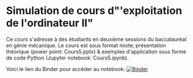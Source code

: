 # Simulation de cours d"'exploitation de l'ordinateur II"
Ce cours s'adresse à des étudiants en deuxième sessions du baccalauréat en génie mécanique.
Le cours est sous format mixte; présentation théorique (power point: Cours5.pptx) & exemples d'application sous forme de code Python (Jupyter notebook: Cours5.ipynb).

Voici le lien du Binder pour accéder au notebook: [![Binder](https://mybinder.org/badge_logo.svg)](https://mybinder.org/v2/gh/EveCharbie/Cours5/main?labpath=Cours5.ipynb)
